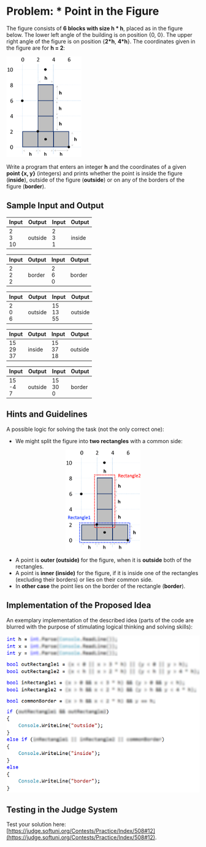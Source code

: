 # Problem: * Point in the Figure

The figure consists of **6 blocks with size h \* h**, placed as in the figure below. The lower left angle of the building is on position {0, 0}. The upper right angle of the figure is on position {**2\*h**, **4\*h**}. The coordinates given in the figure are for **h = 2**:

![](/assets/chapter-4-images/13.Point-in-the-figure-01.png)

Write a program that enters an integer **h** and the coordinates of a given **point {x, y}** (integers) and prints whether the point is inside the figure (**inside**), outside of the figure (**outside**) or on any of the borders of the figure (**border**).

## Sample Input and Output

| Input | Output | Input | Output |
|-----|-----|-----|-----|
|2<br>3<br>10|outside|2<br>3<br>1|inside|

| Input | Output | Input | Output |
|-----|-----|-----|-----|
|2<br>2<br>2|border|2<br>6<br>0|border|

| Input | Output | Input | Output |
|----|-----|-----|-----|
|2<br>0<br>6|outside|15<br>13<br>55|outside|

| Input | Output | Input | Output |
|-----|-----|-----|-----|
|15<br>29<br>37|inside|15<br>37<br>18|outside|

| Input | Output | Input | Output |
|-----|-----|-----|-----|
|15<br>-4<br>7|outside|15<br>30<br>0|border|

## Hints and Guidelines

A possible logic for solving the task (not the only correct one):

* We might split the figure into **two rectangles** with a common side:

<p align="center"><img src="/assets/chapter-4-images/13.Point-in-the-figure-03.png" /></p>

* A point is **outer (outside)** for the figure, when it is **outside** both of the rectangles.
* A point is **inner (inside)** for the figure, if it is inside one of the rectangles (excluding their borders) or lies on their common side.
* In **other case** the point lies on the border of the rectangle (**border**).

## Implementation of the Proposed Idea

An exemplary implementation of the described idea (parts of the code are blurred with the purpose of stimulating logical thinking and solving skills):

![](/assets/chapter-4-images/13.Point-in-the-figure-02.png)

## Testing in the Judge System

Test your solution here: [https://judge.softuni.org/Contests/Practice/Index/508#12](https://judge.softuni.org/Contests/Practice/Index/508#12).

